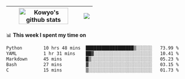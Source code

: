 | <a href="https://github.com/anuraghazra/github-readme-stats"><img width="85%" src="https://github-readme-stats.vercel.app/api?username=kowyo&show_icons=true&hide_border=true&theme=transparent" alt="Kowyo's github stats" /></a> | <a href="https://github.com/anuraghazra/github-readme-stats"><img align="center" src="https://github-readme-stats.vercel.app/api/top-langs/?username=kowyo&exclude_repo=Engineering-Competition-Robot,mobile-robot&hide=c,assembly,shaderlab,hlsl,mathematica,cmake&layout=compact&hide_border=true&theme=transparent" /></a> |
| ------------- | ------------- |

📊 **This week I spent my time on**
<!--START_SECTION:waka-->

```txt
Python        10 hrs 48 mins  ██████████████████▒░░░░░░   73.99 %
YAML          1 hr 31 mins    ██▓░░░░░░░░░░░░░░░░░░░░░░   10.41 %
Markdown      45 mins         █▒░░░░░░░░░░░░░░░░░░░░░░░   05.23 %
Bash          27 mins         ▓░░░░░░░░░░░░░░░░░░░░░░░░   03.15 %
C             15 mins         ▒░░░░░░░░░░░░░░░░░░░░░░░░   01.73 %
```

<!--END_SECTION:waka-->

